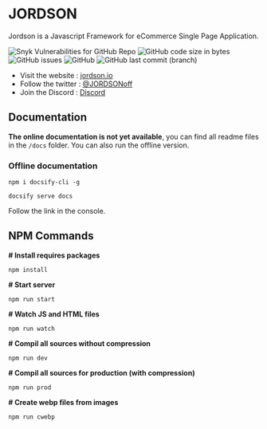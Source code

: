 # JORDSON

Jordson is a Javascript Framework for eCommerce Single Page Application.

![Snyk Vulnerabilities for GitHub Repo](https://img.shields.io/snyk/vulnerabilities/github/jordson-io/jordson)
![GitHub code size in bytes](https://img.shields.io/github/languages/code-size/jordson-io/jordson)
![GitHub issues](https://img.shields.io/github/issues-raw/jordson-io/jordson)
![GitHub](https://img.shields.io/github/license/jordson-io/jordson)
![GitHub last commit (branch)](https://img.shields.io/github/last-commit/jordson-io/jordson/aegir-unstable)

- Visit the website : [jordson.io](https://www.jordson.io)
- Follow the twitter : [@JORDSONoff](https://twitter.com/JORDSONoff)
- Join the Discord : [Discord](https://discord.gg/zTucuMucwG)

## Documentation

**The online documentation is not yet available**, you can find all readme files in the `/docs` folder. You can also run the offline version.

### Offline documentation

`npm i docsify-cli -g`

`docsify serve docs`

Follow the link in the console.

## NPM Commands

**# Install requires packages**

`npm install`

**# Start server**

`npm run start`

**# Watch JS and HTML files**

`npm run watch`

**# Compil all sources without compression**

`npm run dev`

**# Compil all sources for production (with compression)**

`npm run prod`

**# Create webp files from images**

`npm run cwebp`